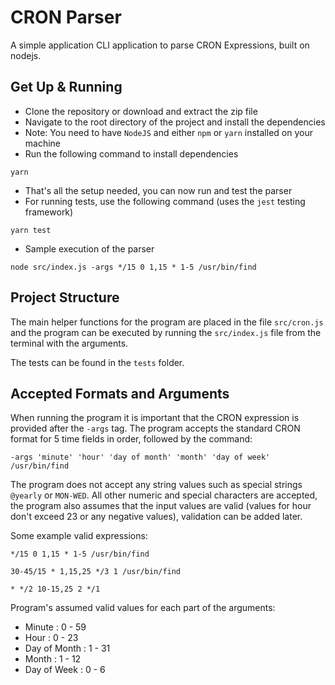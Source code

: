 # CRON Parser

A simple application CLI application to parse CRON Expressions, built on nodejs.

## Get Up & Running

- Clone the repository or download and extract the zip file
- Navigate to the root directory of the project and install the dependencies
- Note: You need to have `NodeJS` and either `npm` or `yarn` installed on your machine
- Run the following command to install dependencies

```shell
yarn
```

- That's all the setup needed, you can now run and test the parser
- For running tests, use the following command (uses the `jest` testing framework)

```shell
yarn test
```

- Sample execution of the parser

```shell
node src/index.js -args */15 0 1,15 * 1-5 /usr/bin/find
```

## Project Structure

The main helper functions for the program are placed in the file `src/cron.js` and the program can be executed by running the `src/index.js` file from the terminal with the arguments.

The tests can be found in the `tests` folder.

## Accepted Formats and Arguments

When running the program it is important that the CRON expression is provided after the `-args` tag. The program accepts the standard CRON format for 5 time fields in order, followed by the command:

```shell
-args 'minute' 'hour' 'day of month' 'month' 'day of week' /usr/bin/find
```

The program does not accept any string values such as special strings `@yearly` or `MON-WED`. All other numeric and special characters are accepted, the program also assumes that the input values are valid (values for hour don't exceed 23 or any negative values), validation can be added later.

Some example valid expressions:

`*/15 0 1,15 * 1-5 /usr/bin/find`

`30-45/15 * 1,15,25 */3 1 /usr/bin/find`

`* */2 10-15,25 2 */1`

Program's assumed valid values for each part of the arguments:

- Minute : 0 - 59
- Hour : 0 - 23
- Day of Month : 1 - 31
- Month : 1 - 12
- Day of Week : 0 - 6

